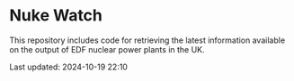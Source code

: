 # Nuke Watch

This repository includes code for retrieving the latest information available on the output of EDF nuclear power plants in the UK.

Last updated: 2024-10-19 22:10